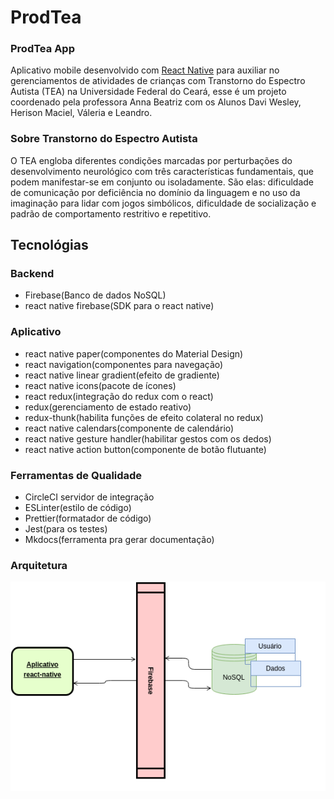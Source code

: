 # ProdTea

### ProdTea App

Aplicativo mobile desenvolvido com [React Native](https://facebook.github.io/react-native/) para auxiliar no gerenciamentos de atividades de crianças com Transtorno do Espectro Autista (TEA) na Universidade Federal do Ceará, esse é um projeto coordenado pela professora Anna Beatriz com os Alunos Davi Wesley, Herison Maciel, Váleria e Leandro.

### Sobre Transtorno do Espectro Autista

O TEA engloba diferentes condições marcadas por perturbações do desenvolvimento neurológico com três características fundamentais, que podem manifestar-se em conjunto ou isoladamente. São elas: dificuldade de comunicação por deficiência no domínio da linguagem e no uso da imaginação para lidar com jogos simbólicos, dificuldade de socialização e padrão de comportamento restritivo e repetitivo.

## Tecnológias
### Backend

 - Firebase(Banco de dados NoSQL)
 - react native firebase(SDK para o react native)

### Aplicativo

 - react native paper(componentes do Material Design)
 - react navigation(componentes para navegação)
 - react native linear gradient(efeito de gradiente)
 - react native icons(pacote de ícones)
 - react redux(integração do redux com o react)
 - redux(gerenciamento de estado reativo)
 - redux-thunk(habilita funções de efeito colateral no redux)
 - react native calendars(componente de calendário)
 - react native gesture handler(habilitar gestos com os dedos)
 - react native action button(componente de botão flutuante)

### Ferramentas de Qualidade

 - CircleCI servidor de integração
 - ESLinter(estilo de código)
 - Prettier(formatador de código)
 - Jest(para os testes)
 - Mkdocs(ferramenta pra gerar documentação)

### Arquitetura
![arquiteura simples do aplicativo](https://raw.githubusercontent.com/daviwesley/ProdTeaApp/master/docs/images/arquitetura.png)

